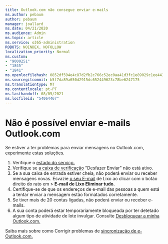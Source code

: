 ```yaml
---
title: Outlook.com não consegue enviar e-mails
ms.author: pebaum
author: pebaum
manager: joallard
ms.date: 04/21/2020
ms.audience: Admin
ms.topic: article
ms.service: o365-administration
ROBOTS: NOINDEX, NOFOLLOW
localization_priority: Normal
ms.custom:
- "9000251"
- "1845"
- "1841"
ms.openlocfilehash: 0852df594e4c87d2fb2c766c52ec0aa41d3fc1e89029c1ee4417cfffebbe7352
ms.sourcegitcommit: b5f7da89a650d2915dc652449623c78be6247175
ms.translationtype: MT
ms.contentlocale: pt-PT
ms.lasthandoff: 08/05/2021
ms.locfileid: "54064467"
---
```

# <a name="unable-to-send-email-in-outlookcom"></a>Não é possível enviar e-mails Outlook.com

Se estiver a ter problemas para enviar mensagens no Outlook.com, experimente estas soluções.

1. Verifique o [estado do serviço.](https://go.microsoft.com/fwlink/p/?linkid=837482) 
2. Verifique se [a caixa de verificação](https://outlook.live.com/mail/options/mail/messageContent/undoSend) "Desfazer Enviar" não está ativo.
3. Se a sua caixa de entrada estiver cheia, não poderá enviar ou receber mensagens novas. Esvazie [o seu E-mail](https://outlook.live.com/mail/junkemail) de Lixo ao clicar com o botão direito do rato em   >  **E-mail de Lixo Eliminar tudo.**
4. Certifique-se de que os endereços de e-mail das pessoas a quem está a tentar enviar a mensagem estão formatados corretamente.
5. Se tiver mais de 20 contas ligadas, não poderá enviar ou receber e-mails.
6. A sua conta poderá estar temporariamente bloqueada por ter detetado algum tipo de atividade de lote invulgar. Consulte [Desbloquear a minha Outlook.com.](https://support.office.com/article/f4ad2701-d166-4d8b-8a6a-9af2a1f8a4c4)

Saiba mais sobre como Corrigir problemas de [sincronização de e-Outlook.com.](https://support.office.com/article/d39e3341-8d79-4bf1-b3c7-ded602233642)